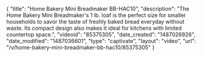 {
    "title": "Home Bakery Mini  Breadmaker BB-HAC10",
    "description": "The Home Bakery Mini Breadmaker's 1 lb. loaf is the perfect size for smaller households to savor the taste of freshly baked bread everyday without waste. Its compact design also makes it ideal for kitchens with limited countertop space.",
    "videoid": "85375305",
    "date_created": "1487026926",
    "date_modified": "1487036601",
    "type": "captivate",
    "layout": "video",
    "url": "\/v\/home-bakery-mini-breadmaker-bb-hac10\/85375305"
}